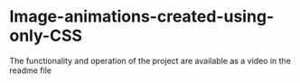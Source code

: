 # Image-animations-created-using-only-CSS
The functionality and operation of the project are available as a video in the readme file

